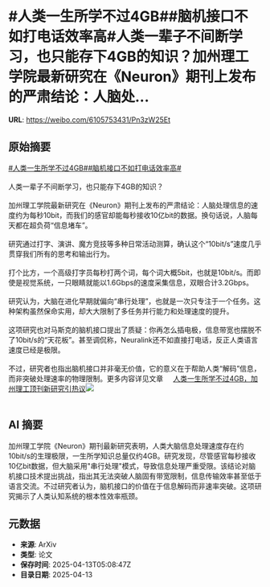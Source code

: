 # #人类一生所学不过4GB##脑机接口不如打电话效率高#人类一辈子不间断学习，也只能存下4GB的知识？加州理工学院最新研究在《Neuron》期刊上发布的严肃结论：人脑处...

**URL**: https://weibo.com/6105753431/Pn3zW25Et

## 原始摘要

<a href="https://m.weibo.cn/search?containerid=231522type%3D1%26t%3D10%26q%3D%23%E4%BA%BA%E7%B1%BB%E4%B8%80%E7%94%9F%E6%89%80%E5%AD%A6%E4%B8%8D%E8%BF%874GB%23&amp;extparam=%23%E4%BA%BA%E7%B1%BB%E4%B8%80%E7%94%9F%E6%89%80%E5%AD%A6%E4%B8%8D%E8%BF%874GB%23" data-hide=""><span class="surl-text">#人类一生所学不过4GB#</span></a><a href="https://m.weibo.cn/search?containerid=231522type%3D1%26t%3D10%26q%3D%23%E8%84%91%E6%9C%BA%E6%8E%A5%E5%8F%A3%E4%B8%8D%E5%A6%82%E6%89%93%E7%94%B5%E8%AF%9D%E6%95%88%E7%8E%87%E9%AB%98%23&amp;extparam=%23%E8%84%91%E6%9C%BA%E6%8E%A5%E5%8F%A3%E4%B8%8D%E5%A6%82%E6%89%93%E7%94%B5%E8%AF%9D%E6%95%88%E7%8E%87%E9%AB%98%23" data-hide=""><span class="surl-text">#脑机接口不如打电话效率高#</span></a><br><br>人类一辈子不间断学习，也只能存下4GB的知识？<br><br>加州理工学院最新研究在《Neuron》期刊上发布的严肃结论：人脑处理信息的速度约为每秒10bit，而我们的感官却能每秒接收10亿bit的数据。换句话说，人脑每天都在超负荷“信息堵车”。<br><br>研究通过打字、演讲、魔方竞技等多种日常活动测算，确认这个“10bit/s”速度几乎贯穿我们所有的思考和输出行为。<br><br>打个比方，一个高级打字员每秒打两个词，每个词大概5bit，也就是10bit/s。而即使是视觉系统，一只眼睛就能以1.6Gbps的速度采集信息，双眼合计3.2Gbps。<br><br>研究认为，大脑在进化早期就偏向“串行处理”，也就是一次只专注于一个任务。这种架构虽然保命实用，却大大限制了多任务并行能力和处理速度的提升。<br><br>这项研究也对马斯克的脑机接口提出了质疑：你再怎么插电极，信息带宽也摆脱不了10bit/s的“天花板”。甚至调侃称，Neuralink还不如直接打电话，反正人类语言速度已经是极限。<br><br>不过，研究者也指出脑机接口并非毫无价值，它的意义在于帮助人类“解码”信息，而非突破处理速率的物理限制。更多内容详见文章 <a href="https://weibo.com/ttarticle/p/show?id=2309405154953042722867" data-hide=""><span class="url-icon"><img style="width: 1rem;height: 1rem" src="https://h5.sinaimg.cn/upload/2015/09/25/3/timeline_card_small_article_default.png" referrerpolicy="no-referrer"></span><span class="surl-text">人类一生所学不过4GB，加州理工顶刊新研究引热议</span></a><img style="" src="https://tvax3.sinaimg.cn/large/006Fd7o3ly1i0f39z49yqj30lw0cbq4g.jpg" referrerpolicy="no-referrer"><br><br>

## AI 摘要

加州理工学院《Neuron》期刊最新研究表明，人类大脑信息处理速度存在约10bit/s的生理极限，一生所学知识总量仅约4GB。研究发现，尽管感官每秒接收10亿bit数据，但大脑采用"串行处理"模式，导致信息处理严重受限。该结论对脑机接口技术提出挑战，指出其无法突破人脑固有带宽限制，信息传输效率甚至低于语言交流。不过研究者认为，脑机接口的价值在于信息解码而非速率突破。这项研究揭示了人类认知系统的根本性效率瓶颈。

## 元数据

- **来源**: ArXiv
- **类型**: 论文
- **保存时间**: 2025-04-13T05:08:47Z
- **目录日期**: 2025-04-13
